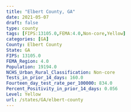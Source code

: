 ```yaml
---
title: "Elbert County, GA"
date: 2021-05-07
draft: false
type: county
tags: [FIPS:13105.0,FEMA:4.0,Non-core,Yellow]
categories: [GA]
County: Elbert County
State: GA
FIPS: 13105.0
FEMA_Region: 4.0
Population: 19194.0
NCHS_Urban_Rural_Classification: Non-core
Tests_in_prior_14_days: 160.0
Fourteen_day_test_rate_per_100000: 834.0
Percent_Positivity_in_prior_14_days: 0.056
Level: Yellow
url: /states/GA/elbert-county
---
```



